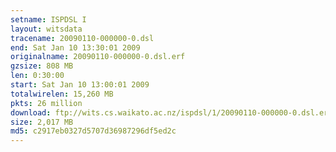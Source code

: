 ```yaml
---
setname: ISPDSL I
layout: witsdata
tracename: 20090110-000000-0.dsl
end: Sat Jan 10 13:30:01 2009
originalname: 20090110-000000-0.dsl.erf
gzsize: 808 MB
len: 0:30:00
start: Sat Jan 10 13:00:01 2009
totalwirelen: 15,260 MB
pkts: 26 million
download: ftp://wits.cs.waikato.ac.nz/ispdsl/1/20090110-000000-0.dsl.erf.gz
size: 2,017 MB
md5: c2917eb0327d5707d36987296df5ed2c
---
```


